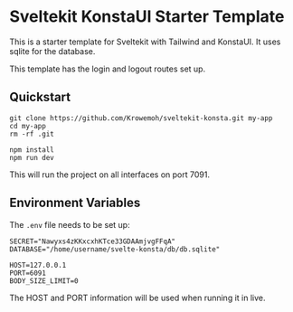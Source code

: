 # Sveltekit KonstaUI Starter Template

This is a starter template for Sveltekit with Tailwind and KonstaUI. It uses sqlite for the database.

This template has the login and logout routes set up.

## Quickstart

```
git clone https://github.com/Krowemoh/sveltekit-konsta.git my-app
cd my-app
rm -rf .git

npm install
npm run dev
```

This will run the project on all interfaces on port 7091.

## Environment Variables

The `.env` file needs to be set up:

```
SECRET="Nawyxs4zKKxcxhKTce33GDAAmjvgFFqA"
DATABASE="/home/username/svelte-konsta/db/db.sqlite"

HOST=127.0.0.1
PORT=6091
BODY_SIZE_LIMIT=0
```

The HOST and PORT information will be used when running it in live.
